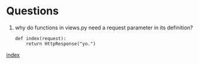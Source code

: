 # Questions

1. why do functions in views.py need a request parameter in its definition?
    ```python3
    def index(request):
        return HttpResponse("yo.")
    ```

[index](index.md)
